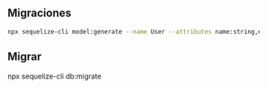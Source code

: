 ## Migraciones

```bash
npx sequelize-cli model:generate --name User --attributes name:string,email:string,password:string,status:boolean
```


## Migrar

npx sequelize-cli db:migrate